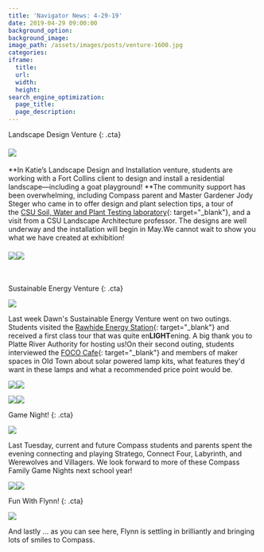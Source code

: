 ```yaml
---
title: 'Navigator News: 4-29-19'
date: 2019-04-29 09:00:00
background_option:
background_image:
image_path: /assets/images/posts/venture-1600.jpg
categories:
iframe:
  title:
  url:
  width:
  height:
search_engine_optimization:
  page_title:
  page_description:
---
```


Landscape Design Venture
{: .cta}

#### ![](/assets/images/img-7506.jpg)

**In Katie’s Landscape Design and Installation venture, students are working with a Fort Collins client to design and install a residential landscape—including a goat playground\!&nbsp;**The community support has been overwhelming, including Compass parent and Master Gardener Jody Steger who came in to offer design and plant selection tips, a tour of the&nbsp;[CSU Soil, Water and Plant Testing laboratory](https://compassfortcollins.us14.list-manage.com/track/click?u=f92353bb4e553c0be87c16d55&amp;id=95efded1ec&amp;e=46f52667a0){: target="_blank"}[,](__notset__) and a visit from a CSU Landscape Architecture professor. The designs are well underway and the installation will begin in May.We cannot wait to show you what we have created at exhibition\!

#### ![](/assets/images/img-7551.jpg)![](/assets/images/venture.jpg)

<div>&nbsp;</div>

Sustainable Energy Venture
{: .cta}

![](/assets/images/screen-shot-2019-04-27-at-11-23-08-am.png)

Last week Dawn's Sustainable Energy Venture went on two outings. Students visited the&nbsp;[Rawhide Energy Station](https://compassfortcollins.us14.list-manage.com/track/click?u=f92353bb4e553c0be87c16d55&amp;id=4ce4a15040&amp;e=46f52667a0){: target="_blank"}&nbsp;and received a first class tour that was quite en**LIGHT**ening. A big thank you to Platte River Authority for hosting us\!On their second outing, students interviewed the&nbsp;[FOCO Cafe](https://compassfortcollins.us14.list-manage.com/track/click?u=f92353bb4e553c0be87c16d55&amp;id=3bb18d5935&amp;e=46f52667a0){: target="_blank"}&nbsp;and members of maker spaces in Old Town about solar powered lamp kits, what features they'd want in these lamps and what a recommended price point would be.

![](/assets/images/screen-shot-2019-04-27-at-11-22-18-am.png)![](/assets/images/screen-shot-2019-04-27-at-11-22-30-am.png)

![](/assets/images/screen-shot-2019-04-27-at-11-21-19-am.png)![](/assets/images/screen-shot-2019-04-27-at-11-21-30-am.png)

Game Night\!
{: .cta}

![](/assets/images/img-5760.jpg)

Last Tuesday, current and future Compass students and parents spent the evening connecting and playing Stratego, Connect Four, Labyrinth, and Werewolves and Villagers. We look forward to more of these Compass Family Game Nights next school year\!&nbsp;

![](/assets/images/img-5763.jpg)![](/assets/images/img-5764.jpg)

Fun With Flynn\!
{: .cta}

![](/assets/images/flynn-is-settling-in.jpg)

And lastly … as you can see here, Flynn is settling in brilliantly and bringing lots of smiles to Compass.